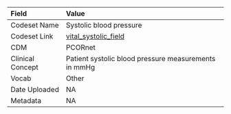 |Field            |Value                                                |
|:----------------|:----------------------------------------------------|
|Codeset Name     |Systolic blood pressure                              |
|Codeset Link     |[vital_systolic_field](https://github.com/PEDSnet/Variable-Dictionary/blob/main/phys_meas/vital_systolic_field.csv)|
|CDM              |PCORnet                                              |
|Clinical Concept |Patient systolic blood pressure measurements in mmHg |
|Vocab            |Other                                                |
|Date Uploaded    |NA                                                   |
|Metadata         |NA                                                   |
